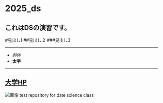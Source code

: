 # 2025_ds
これはDSの演習です。
---
#見出し1
##見出し２
###見出し3

---
- _斜体_
- **太字**

---
[大学HP](https://www.ncu.ac.jp)
---
![画像](https://www.nagoya-cu.ac.jp/sda/common/image/header-logo.png)
test repository for date science class
